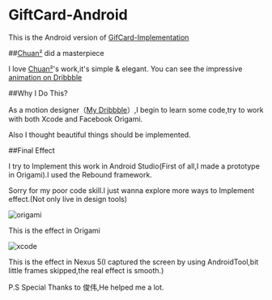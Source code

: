 # GiftCard-Android

This is the Android version of [GifCard-Implementation](https://github.com/MartinRGB/GiftCard-Implementation)

##[Chuan²](https://dribbble.com/woodmouse) did a masterpiece 

I love [Chuan²](https://dribbble.com/woodmouse)'s work,it's simple & elegant.
You can see the impressive [animation on Dribbble](https://dribbble.com/shots/2045026-Gift-Card?list=searches&offset=0)

##Why I Do This?

As a motion designer（[My Dribbble](https://dribbble.com/MartinRGB)）,I begin to learn some code,try to work with both Xcode and Facebook Origami.

Also I thought beautiful things should be implemented.

##Final Effect

I try to Implement this work in Android Studio(First of all,I made a prototype in Origami).I used the Rebound framework.

Sorry for my poor code skill.I just wanna explore more ways to Implement effect.(Not only live in design tools)

![origami](https://github.com/MartinRGB/GiftCard-Implementation/blob/master/Gif/Origami.gif?raw=true)

This is the effect in Origami



![xcode](https://github.com/MartinRGB/GiftCard-Android/blob/master/Android.gif?raw=true)

This is the effect in Nexus 5(I captured the screen by using AndroidTool,bit little frames skipped,the real effect is smooth.)


P.S Special Thanks to 俊伟,He helped me a lot.
